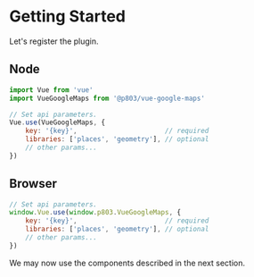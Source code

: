 # Getting Started
Let's register the plugin.

## Node
```js
import Vue from 'vue'
import VueGoogleMaps from '@p803/vue-google-maps'

// Set api parameters.
Vue.use(VueGoogleMaps, {
    key: '{key}',                      // required
    libraries: ['places', 'geometry'], // optional
    // other params...
})
```

## Browser
```js
// Set api parameters.
window.Vue.use(window.p803.VueGoogleMaps, {
    key: '{key}',                      // required
    libraries: ['places', 'geometry'], // optional
    // other params...
})
```

We may now use the components described in the next section.

